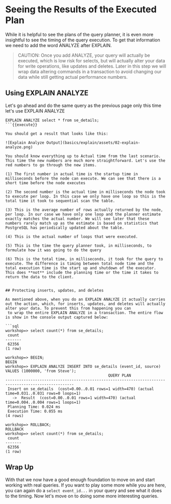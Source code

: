 # Seeing the Results of the Executed Plan

While it is helpful to see the plans of the query planner, it is even more insightful to see the timing of the query execution. To get that information we need to add the word ANALYZE after EXPLAIN. 

> CAUTION: Once you add ANALYZE, your query will actually be executed, which is low risk for selects, but will actually alter your data for write operations, like updates and deletes. Later in this step we will wrap data altering commands in a transaction to avoid changing our data while still getting actual performance numbers. 

## Using EXPLAIN ANALYZE

Let's go ahead and do the same query as the previous page only this time let's use EXPLAIN ANALYZE

```
EXPLAIN ANALYZE select * from se_details;
```{{execute}}  

You should get a result that looks like this:

![Explain Analyze Output](basics/explain/assets/02-explain-analyze.png)

You should know everything up to Actual time from the last scenario. This time the new numbers are much more straightforward. Let's use the red numbers to go through the new items. 

(1) The first number in actual time is the startup time in milliseconds before the node can execute. We can see that there is a short time before the node executes

(2) The second number is the actual time in milliseconds the node took to execute per loop. In this case we only have one loop so this is the total time it took to sequential scan the table.

(3) This is the average number of rows actually returned by the node, per loop. In our case we have only one loop and the planner estimate exactly matches the actual number. We will see later that these numbers rarely match up as the estimate is based on statistics that PostgreSQL has periodically updated about the table.

(4) This is the actual number of loops that were executed. 

(5) This is the time the query planner took, in milliseconds, to formulate how it was going to do the query

(6) This is the total time, in milliseconds, it took for the query to execute. The difference is timing between total node time and the total execution time is the start up and shutdown of the executor. This does **not** include the planning time or the time it takes to return the data to the client. 


## Protecting inserts, updates, and deletes

As mentioned above, when you do an EXPLAIN ANALYZE it actually carries out the action, which, for inserts, updates, and deletes will actually alter your data. To prevent this from happening you can
 to wrap the entire EXPLAIN ANALYZE in a transaction. The entire flow is show in the console output captured below:

```sql
workshop=> select count(*) from se_details;
 count
-------
 62356
(1 row)

workshop=> BEGIN;
BEGIN
workshop=> EXPLAIN ANALYZE INSERT INTO se_details (event_id, source) VALUES (1000000, 'from Steve');
                                             QUERY PLAN
----------------------------------------------------------------------------------------------------
 Insert on se_details  (cost=0.00..0.01 rows=1 width=470) (actual time=0.031..0.031 rows=0 loops=1)
   ->  Result  (cost=0.00..0.01 rows=1 width=470) (actual time=0.004..0.004 rows=1 loops=1)
 Planning Time: 0.024 ms
 Execution Time: 0.055 ms
(4 rows)

workshop=> ROLLBACK;
ROLLBACK
workshop=> select count(*) from se_details;
 count
-------
 62356
(1 row)

```


## Wrap Up

With that we now have a good enough foundation to move on and start working with real queries. If you want to play some more while you are here, you can again do a `select event_id...` in your query and see what it does to the timing. Now let's move on to doing some more interesting queries.
